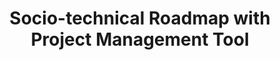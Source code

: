 ---
delivpath: /document/deliverable/D7.2.pdf
year: 2021
delivcode: D7.2
title: Socio-technical Roadmap with Project Management Tool
---